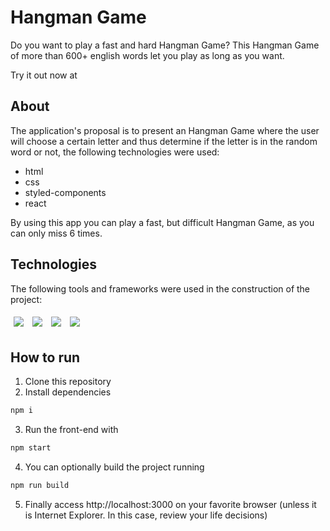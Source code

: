 # Hangman Game

Do you want to play a fast and hard Hangman Game? This Hangman Game of more than 600+ english words
let you play as long as you want.

Try it out now at 

## About

The application's proposal is to present an Hangman Game where the user will choose a certain letter and thus determine if the letter is in the random word or not, the following technologies were used:

- html
- css
- styled-components
- react

By using this app you can play a fast, but difficult Hangman Game, as you can only miss 6 times.

## Technologies
The following tools and frameworks were used in the construction of the project:<br>
<p>
    <a href="https://developer.mozilla.org/en-US/docs/Glossary/HTML5"><img style='margin: 5px;' src='https://img.shields.io/badge/HTML5-E34F26?style=for-the-badge&logo=html5&logoColor=white'></a>
    <img style='margin: 5px;' src='https://img.shields.io/badge/CSS3-1572B6?style=for-the-badge&logo=css3&logoColor=white'>
    <img style='margin: 5px;' src='https://img.shields.io/badge/styled--components-DB7093?style=for-the-badge&logo=styled-components&logoColor=white'>
    <img style='margin: 5px;' src='https://img.shields.io/badge/React-20232A?style=for-the-badge&logo=react&logoColor=61DAFB'>
</p>

## How to run

1. Clone this repository
2. Install dependencies
```bash
npm i
```
3. Run the front-end with
```bash
npm start
```
4. You can optionally build the project running
```bash
npm run build
```
5. Finally access http://localhost:3000 on your favorite browser (unless it is Internet Explorer. In this case, review your life decisions)